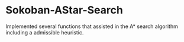 # Sokoban-AStar-Search
Implemented several functions that assisted in the A* search algorithm including a admissible heuristic.  
